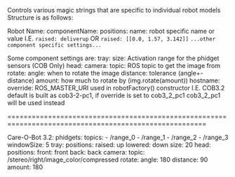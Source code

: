 Controls various magic strings that are specific to individual robot models
Structure is as follows:

Robot Name:
  componentName:
    positions:
      name: robot specific name or value
            I.E. `raised: deliverup` OR `raised: [[0.0, 1.57, 3.142]]`
      `...other component specific settings...`


Some component settings are:
    tray:
        size: Activation range for the phidget sensors (COB Only)
    head:
      camera:
        topic: ROS topic to get the image from
        rotate:
          angle: when to rotate the image
          distance: tolerance (angle+-distance)
          amount: how much to rotate by (img.rotate(amount))
    hostname:
        override: ROS_MASTER_URI used in robotFactory() constructor
                  I.E. COB3.2 default is built as cob3-2-pc1, if override is set to cob3_2_pc1
                  cob3_2_pc1 will be used instead

=======================================================================================================

Care-O-Bot 3.2:
  phidgets:
    topics:
    - /range_0
    - /range_1
    - /range_2
    - /range_3
    windowSize: 5
  tray:
    positions:
      raised: up
      lowered: down
    size: 20
  head:
    positions:
      front: front
      back: back
    camera:
      topic: /stereo/right/image_color/compressed
      rotate:
        angle: 180
        distance: 90
        amount: 180